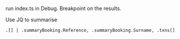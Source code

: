 run index.ts in Debug.  Breakpoint on the results.

Use JQ to summarise

`.[] | .summaryBooking.Reference, .summaryBooking.Surname, .txns[]`
